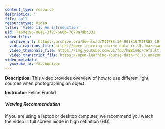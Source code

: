 ```yaml
---
content_type: resource
description: ''
file: null
resourcetype: Video
title: 'Video 11: An introduction'
uid: 7a69e196-0811-3f23-666b-7679a7dbc031
video_files:
  archive_url: https://archive.org/download/MITRES.10-001S16/MITRES_10-001S16_Track15_300k.mp4
  video_captions_file: https://open-learning-course-data-rc.s3.amazonaws.com/res-10-001-making-science-and-engineering-pictures-a-practical-guide-to-presenting-your-work-spring-2016/0abc23795e955dc6a30b60b1717f4fc2_fdJ7hBBivQc.vtt
  video_thumbnail_file: https://img.youtube.com/vi/fdJ7hBBivQc/default.jpg
  video_transcript_file: https://open-learning-course-data-rc.s3.amazonaws.com/res-10-001-making-science-and-engineering-pictures-a-practical-guide-to-presenting-your-work-spring-2016/711806f4b6564bc3d04d0ab48ff711aa_fdJ7hBBivQc.pdf
video_metadata:
  youtube_id: fdJ7hBBivQc
---
```


**Description:** This video provides overview of how to use different light sources when photographing an object.

**Instructor:** Felice Frankel

##### Viewing Recommendation

If you are using a laptop or desktop computer, we recommend you watch the video in full screen mode in high definition (HD).